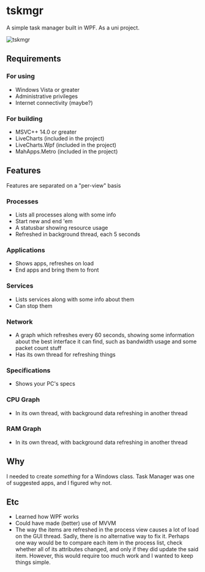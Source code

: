 # tskmgr

A simple task manager built in WPF. As a uni project.

![tskmgr](https://raw.github.com/tobe/tskmgr/master/screenshot.png)

## Requirements
### For using
* Windows Vista or greater
* Administrative privileges
* Internet connectivity (maybe?)

### For building
* MSVC++ 14.0 or greater
* LiveCharts (included in the project)
* LiveCharts.Wpf (included in the project)
* MahApps.Metro (included in the project)

## Features
Features are separated on a "per-view" basis

### Processes
* Lists all processes along with some info
* Start new and end 'em
* A statusbar showing resource usage
* Refreshed in background thread, each 5 seconds

### Applications
* Shows apps, refreshes on load
* End apps and bring them to front

### Services
* Lists services along with some info about them
* Can stop them

### Network
* A graph which refreshes every 60 seconds, showing some information about the best interface it can find, such as bandwidth usage and some packet count stuff
* Has its own thread for refreshing things

### Specifications
* Shows your PC's specs

### CPU Graph
* In its own thread, with background data refreshing in another thread
### RAM Graph
* In its own thread, with background data refreshing in another thread

## Why
I needed to create *something* for a Windows class. Task Manager was one of suggested apps, and I figured why not.

## Etc
* Learned how WPF works
* Could have made (better) use of MVVM
* The way the items are refreshed in the process view causes a lot of load on the GUI thread. Sadly, there is no alternative way to fix it.
Perhaps one way would be to compare each item in the process list, check whether all of its attributes changed, and only if they did update the said item.
However, this would require too much work and I wanted to keep things simple.